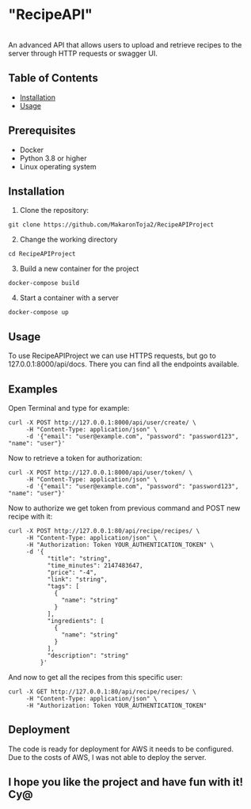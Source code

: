 <h1>"RecipeAPI"</h1></br>
An advanced API that allows users to upload and retrieve recipes to the server through HTTP requests or swagger UI.

## Table of Contents
- [Installation](#installation)
- [Usage](#usage)

## Prerequisites
- Docker
- Python 3.8 or higher
- Linux operating system

## Installation
1. Clone the repository:
```
git clone https://github.com/MakaronToja2/RecipeAPIProject
```
2. Change the working directory
```
cd RecipeAPIProject
```
3. Build a new container for the project
```
docker-compose build
```
4. Start a container with a server
```
docker-compose up
```
## Usage

To use RecipeAPIProject we can use HTTPS requests, but go to 127.0.0.1:8000/api/docs. 
There you can find all the endpoints available.

## Examples
Open Terminal and type for example:
```shell
curl -X POST http://127.0.0.1:8000/api/user/create/ \
     -H "Content-Type: application/json" \
     -d '{"email": "user@example.com", "password": "password123", "name": "user"}'
```
Now to retrieve a token for authorization:
```shell
curl -X POST http://127.0.0.1:8000/api/user/token/ \
     -H "Content-Type: application/json" \
     -d '{"email": "user@example.com", "password": "password123", "name": "user"}'
```

Now to authorize we get token from previous command and POST new recipe with it:
```shell
curl -X POST http://127.0.0.1:80/api/recipe/recipes/ \
     -H "Content-Type: application/json" \
     -H "Authorization: Token YOUR_AUTHENTICATION_TOKEN" \
     -d '{
           "title": "string",
           "time_minutes": 2147483647,
           "price": "-4",
           "link": "string",
           "tags": [
             {
               "name": "string"
             }
           ],
           "ingredients": [
             {
               "name": "string"
             }
           ],
           "description": "string"
         }'
```

And now to get all the recipes from this specific user:
```shell
curl -X GET http://127.0.0.1:80/api/recipe/recipes/ \
     -H "Content-Type: application/json" \
     -H "Authorization: Token YOUR_AUTHENTICATION_TOKEN"
```
## Deployment
The code is ready for deployment for AWS it needs to be configured.</br>
Due to the costs of AWS, I was not able to deploy the server.</br>
<h2>I hope you like the project and have fun with it! Cy@</h2>
